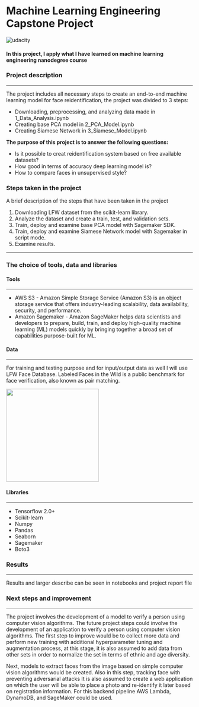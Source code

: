 # Machine Learning Engineering Capstone Project



![udacity](https://miro.medium.com/max/1200/1*8chqKIGajMlaANgxyPyyXg.jpeg)

#### In this project, I apply what I have learned on machine learning engineering nanodegree course 


### Project description

---------------------------
The project includes all necessary steps to create an end-to-end machine learning model for face reidentification, the project was divided to 3 steps:
  - Downloading, preprocessing, and analyzing data made in 1_Data_Analysis.ipynb
  - Creating base PCA model in 2_PCA_Model.ipynb  
  - Creating Siamese Network in 3_Siamese_Model.ipynb

**The purpose of this project is to answer the following questions:**  
  - Is it possible to creat reidentification system based on free available datasets?
  - How good in terms of accuracy deep learning model is?
  - How to compare faces in unsupervised style?

### Steps taken in the project  
A brief description of the steps that have been taken in the project
1. Downloading LFW dataset from the scikit-learn library.
2. Analyze the dataset and create a train, test, and validation sets.
3. Train, deploy and examine base PCA model with Sagemaker SDK.
4. Train, deploy and examine Siamese Network model with Sagemaker in script mode.
5. Examine results.
------------------------------   

### The choice of tools, data and libraries  

#### Tools

-----------------------------------------------------
- AWS S3 - Amazon Simple Storage Service (Amazon S3) is an object storage service that offers industry-leading scalability, data availability, security, and performance.  
- Amazon Sagemaker - Amazon SageMaker helps data scientists and developers to prepare, build, train, and deploy high-quality machine learning (ML) models quickly by bringing together a broad set of capabilities purpose-built for ML.

#### Data

-----------------------------------------------------
For training and testing purpose and for input/output data as well I will use LFW Face Database. Labeled Faces in the Wild is a public benchmark for face verification, also known as pair matching.  

<img src="https://storage.googleapis.com/tfds-data/visualization/fig/lfw-0.1.0.png" height="250" width="250" class="center">

#### Libraries

-----------------------------------------------------
 - Tensorflow 2.0+
 - Scikit-learn
 - Numpy
 - Pandas
 - Seaborn
 - Sagemaker
 - Boto3
  
### Results

------------------------------------
Results and larger describe can be seen in notebooks and project report file

### Next steps and improvement 

------------------------------------

The project involves the development of a model to verify a person using computer vision algorithms. The future project steps could involve the development of an application to verify a person using computer vision algorithms. The first step to improve would be to collect more data and perform new training with additional hyperparameter tuning and augmentation process, at this stage, it is also assumed to add data from other sets in order to normalize the set in terms of ethnic and age diversity.  

Next, models to extract faces from the image based on simple computer vision algorithms would be created. Also in this step, tracking face with preventing adversarial attacks It is also assumed to create a web application on which the user will be able to place a photo and re-identify it later based on registration information. For this backend pipeline AWS Lambda, DynamoDB, and SageMaker could be used. 
